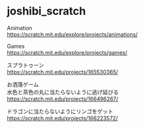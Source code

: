 # joshibi_scratch

Animation  
https://scratch.mit.edu/explore/projects/animations/

Games  
https://scratch.mit.edu/explore/projects/games/

スプラトゥーン  
https://scratch.mit.edu/projects/165530365/

お洒落ゲーム  
水色と茶色の丸に当たらないように逃げ延びる  
https://scratch.mit.edu/projects/166496267/

ドラゴンに当たらないようにリンゴをゲット  
https://scratch.mit.edu/projects/166223572/
